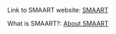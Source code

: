 Link to SMAART website: [SMAART](https://www.rationalacoustics.com/pages/smaart-main-page)

What is SMAART?: [About SMAART](https://www.rationalacoustics.com/pages/about-smaart)